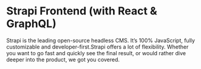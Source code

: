 # Strapi Frontend (with React & GraphQL)
 
Strapi is the leading open-source headless CMS. It’s 100% JavaScript, fully customizable and developer-first.Strapi offers a lot of flexibility. Whether you want to go fast and quickly see the final result, or would rather dive deeper into the product, we got you covered.
